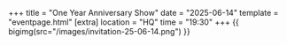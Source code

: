 +++
title = "One Year Anniversary Show"
date = "2025-06-14"
template = "eventpage.html"
[extra]
location = "HQ"
time = "19:30"
+++
{{ bigimg(src="/images/invitation-25-06-14.png") }}
